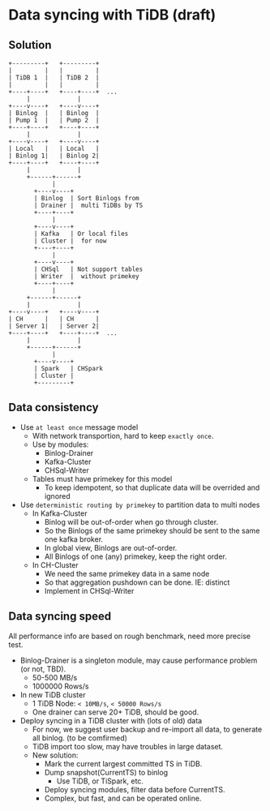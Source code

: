 # Data syncing with TiDB (draft)

## Solution
```
+---------+   +---------+
|         |   |         |
| TiDB 1  |   | TiDB 2  |
|         |   |         |
+----+----+   +----+----+  ...
     |             |
+----v----+   +----v----+
| Binlog  |   | Binlog  |
| Pump 1  |   | Pump 2  |
+----+----+   +----+----+
     |             |
+----v----+   +----v----+
| Local   |   | Local   |
| Binlog 1|   | Binlog 2|
+----+----+   +----+----+
     |             |
     +------+------+
            |
       +----v----+
       | Binlog  | Sort Binlogs from
       | Drainer |  multi TiDBs by TS
       +----+----+
            |
       +----v----+
       | Kafka   | Or local files
       | Cluster |  for now
       +----+----+
            |
       +----v----+
       | CHSql   | Not support tables
       | Writer  |  without primekey
       +----+----+
            |
     +------+------+
     |             |
+----v----+   +----v----+
| CH      |   | CH      |
| Server 1|   | Server 2|
+----+----+   +----+----+  ...
     |             |
     +------+------+
            |
       +----v----+
       | Spark   | CHSpark
       | Cluster |
       +---------+
```

## Data consistency
* Use `at least once` message model
    * With network transportion, hard to keep `exactly once`.
    * Use by modules:
        * Binlog-Drainer
        * Kafka-Cluster
        * CHSql-Writer
    * Tables must have primekey for this model
        * To keep idempotent, so that duplicate data will be overrided and ignored
* Use `deterministic routing by primekey` to partition data to multi nodes
    * In Kafka-Cluster
        * Binlog will be out-of-order when go through cluster.
        * So the Binlogs of the same primekey should be sent to the same one kafka broker.
        * In global view, Binlogs are out-of-order.
        * All Binlogs of one (any) primekey, keep the right order.
    * In CH-Cluster
        * We need the same primekey data in a same node
        * So that aggregation pushdown can be done. IE: distinct
        * Implement in CHSql-Writer

## Data syncing speed
All performance info are based on rough benchmark, need more precise test.
* Binlog-Drainer is a singleton module, may cause performance problem (or not, TBD).
    * 50-500 MB/s
    * 1000000 Rows/s
* In new TiDB cluster
    * 1 TiDB Node: `< 10MB/s`, `< 50000 Rows/s`
    * One drainer can serve 20+ TiDB, should be good.
* Deploy syncing in a TiDB cluster with (lots of old) data
    * For now, we suggest user backup and re-import all data, to generate all binlog. (to be comfirmed)
    * TiDB import too slow, may have troubles in large dataset.
    * New solution:
        * Mark the current largest committed TS in TiDB.
        * Dump snapshot(CurrentTS) to binlog
            * Use TiDB, or TiSpark, etc.
        * Deploy syncing modules, filter data before CurrentTS.
        * Complex, but fast, and can be operated online.
